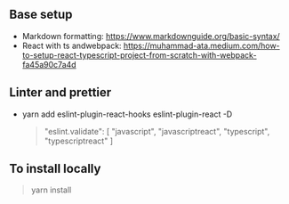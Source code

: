 ## Base setup

- Markdown formatting: https://www.markdownguide.org/basic-syntax/
- React with ts andwebpack: https://muhammad-ata.medium.com/how-to-setup-react-typescript-project-from-scratch-with-webpack-fa45a90c7a4d

## Linter and prettier

- yarn add eslint-plugin-react-hooks eslint-plugin-react -D
    > "eslint.validate": [
    >  "javascript",
    >  "javascriptreact",
    >  "typescript",
    >  "typescriptreact"
    >]
## To install locally

> yarn install